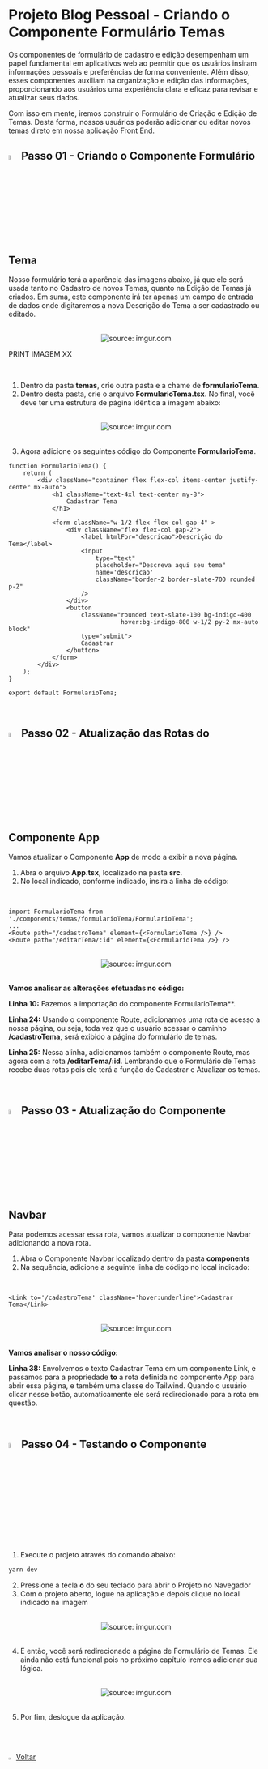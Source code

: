 <h1>Projeto Blog Pessoal - Criando o Componente Formulário Temas</h1>

Os componentes de formulário de cadastro e edição desempenham um papel fundamental em aplicativos web ao permitir que os usuários insiram informações pessoais e preferências de forma conveniente. Além disso, esses componentes auxiliam na organização e edição das informações, proporcionando aos usuários uma experiência clara e eficaz para revisar e atualizar seus dados.

Com isso em mente, iremos construir o Formulário de Criação e Edição de Temas. Desta forma, nossos usuários poderão adicionar ou editar novos temas direto em nossa aplicação Front End.

<h2><img src="https://i.imgur.com/H9wEgsJ.png" title="source: imgur.com" width="5%"/>Passo 01 - Criando o Componente Formulário Tema</h2>

Nosso formulário terá a aparência das imagens abaixo, já que ele será usada tanto no Cadastro de novos Temas, quanto na Edição de Temas já criados. Em suma, este componente irá ter apenas um campo de entrada de dados onde digitaremos a nova Descrição do Tema a ser cadastrado ou editado.

<br>

<div align="center"><img src="https://i.imgur.com/lDLcB7T.png" title="source: imgur.com" /></div>

PRINT IMAGEM XX

<br>

1. Dentro da pasta **temas**, crie outra pasta e a chame de **formularioTema**.
2. Dentro desta pasta, crie o arquivo **FormularioTema.tsx**. No final, você deve ter uma estrutura de página idêntica a imagem abaixo:

<br>

<div align="center"><img src="https://i.imgur.com/Mu9l8i6.png" title="source: imgur.com" /></div>

<br>

3. Agora adicione os seguintes código do Componente **FormularioTema**.

```tsx
function FormularioTema() {
    return (
        <div className="container flex flex-col items-center justify-center mx-auto">
            <h1 className="text-4xl text-center my-8">
                Cadastrar Tema
            </h1>

            <form className="w-1/2 flex flex-col gap-4" >
                <div className="flex flex-col gap-2">
                    <label htmlFor="descricao">Descrição do Tema</label>
                    <input
                        type="text"
                        placeholder="Descreva aqui seu tema"
                        name='descricao'
                        className="border-2 border-slate-700 rounded p-2"
                    />
                </div>
                <button
                    className="rounded text-slate-100 bg-indigo-400 
                               hover:bg-indigo-800 w-1/2 py-2 mx-auto block"
                    type="submit">
                    Cadastrar
                </button>
            </form>
        </div>
    );
}

export default FormularioTema;
```

<br>

<h2><img src="https://i.imgur.com/H9wEgsJ.png" title="source: imgur.com" width="5%"/>Passo 02 - Atualização das Rotas do Componente App</h2>

Vamos atualizar o Componente **App** de modo a exibir a nova página.

1. Abra o arquivo **App.tsx**, localizado na pasta **src**.
2. No local indicado, conforme indicado, insira a linha de código:

<br>

```tsx
import FormularioTema from './components/temas/formularioTema/FormularioTema';
...
<Route path="/cadastroTema" element={<FormularioTema />} />
<Route path="/editarTema/:id" element={<FormularioTema />} />
```

<br>

<div align="center"><img src="https://i.imgur.com/dbNaLil.png" title="source: imgur.com" /></div>

<br>

**Vamos analisar as alterações efetuadas no código:**

**Linha 10:** Fazemos a importação do componente FormularioTema**.

**Linha 24:** Usando o componente Route, adicionamos uma rota de acesso a nossa página, ou seja, toda vez que o usuário acessar o caminho **/cadastroTema**, será exibido a página do formulário de temas.

**Linha 25:** Nessa alinha, adicionamos também o componente Route, mas agora com a rota **/editarTema/:id**. Lembrando que o Formulário de Temas recebe duas rotas pois ele terá a função de Cadastrar e Atualizar os temas.

<br>

<h2><img src="https://i.imgur.com/H9wEgsJ.png" title="source: imgur.com" width="5%"/>Passo 03 - Atualização do Componente Navbar</h2>

Para podemos acessar essa rota, vamos atualizar o componente Navbar adicionando a nova rota.

1. Abra o Componente Navbar localizado dentro da pasta **components**
2. Na sequência, adicione a seguinte linha de código no local indicado:

<br>

```tsx
<Link to='/cadastroTema' className='hover:underline'>Cadastrar Tema</Link>
```

<br>

<div align="center"><img src="https://i.imgur.com/2bA66cj.png" title="source: imgur.com" /></div>

<br>

**Vamos analisar o nosso código:**

**Linha 38:** Envolvemos o texto Cadastrar Tema em um componente Link, e passamos para a propriedade **to** a rota definida no componente App para abrir essa página, e também uma classe do Tailwind. Quando o usuário clicar nesse botão, automaticamente ele será redirecionado para a rota em questão.

<br>

<h2><img src="https://i.imgur.com/H9wEgsJ.png" title="source: imgur.com" width="5%"/>Passo 04 - Testando o Componente</h2>

1. Execute o projeto através do comando abaixo:

```bash
yarn dev
```

2. Pressione a tecla **o** do seu teclado para abrir o Projeto no Navegador
3. Com o projeto aberto, logue na aplicação e depois clique no local indicado na imagem

<br>

<div align="center"><img src="https://i.imgur.com/C3NDhTE.png" title="source: imgur.com" /></div>

<br>

4. E então, você será redirecionado a página de Formulário de Temas. Ele ainda não está funcional pois no próximo capítulo iremos adicionar sua lógica.

<br>

<div align="center"><img src="https://i.imgur.com/lDLcB7T.png" title="source: imgur.com" /></div>

<br>

5. Por fim, deslogue da aplicação.

<br /><br />
	

<div align="left"><a href="README.md"><img src="https://i.imgur.com/XMgF3gl.png" title="source: imgur.com" width="3%"/>Voltar</a></div>